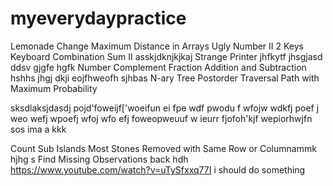 # myeverydaypractice

Lemonade Change
 Maximum Distance in Arrays
Ugly Number II
 2 Keys Keyboard
Combination Sum II
asskjdknjkjkaj 
Strange Printer
jhfkytf
jhsgjasd
ddsv
gjgfe
hgfk
Number Complement
 Fraction Addition and Subtraction
hshhs
jhgj
dkji
eojfhweofh
sjhbas
N-ary Tree Postorder Traversal
Path with Maximum Probability




sksdlaksjdasdj
pojd'foweijf['woeifun  ei fpe
wdf
pwodu f
wfojw wdkfj
poef j
weo
wefj
wpoefj
wfoj
wfo
efj
foweopweuuf
w ieurr
fjofoh'kjf
wepiorhwjfn  sos ima a
kkk

Count Sub Islands
Most Stones Removed with Same Row or Columnammk
hjhg
s
Find Missing Observations
back
hdh
https://www.youtube.com/watch?v=uTySfxxq77I
i should do something


